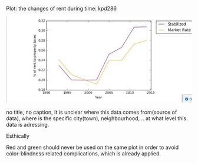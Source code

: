 Plot: the changes of rent during time: kpd286

![](/HW8_pf910/plot.kpd286.jpg)


no title, no caption, 
It is unclear where this data comes from(source of data), where is the specific city(town), neighbourhood,
.. at what level this data is adressing.

Esthically


Red and green should never be used on the same plot in order to avoid color-blindness related complications, which is 
already applied.
